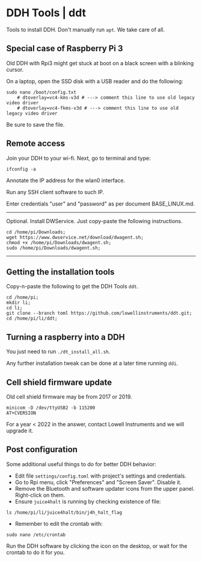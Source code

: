 # DDH Tools | ddt

Tools to install DDH. Don't manually run ```apt```. We take care of all.


## Special case of Raspberry Pi 3

Old DDH with Rpi3 might get stuck at boot on a black screen with a blinking cursor.

On a laptop, open the SSD disk with a USB reader and do the following:

```console
sudo nano /boot/config.txt
    # dtoverlay=vc4-kms-v3d # ---> comment this line to use old legacy video driver
    # dtoverlay=vc4-fkms-v3d # ---> comment this line to use old legacy video driver
```

Be sure to save the file. 

## Remote access

Join your DDH to your wi-fi. Next, go to terminal and type:

```console
ifconfig -a    
```

Annotate the IP address for the wlan0 interface. 

Run any SSH client software to such IP.

Enter credentials "user" and "password" as per document BASE_LINUX.md.

---
Optional. Install DWService. Just copy-paste the following instructions.

```console
cd /home/pi/Downloads;
wget https://www.dwservice.net/download/dwagent.sh;
chmod +x /home/pi/Downloads/dwagent.sh;
sudo /home/pi/Downloads/dwagent.sh;
```
---


## Getting the installation tools

Copy-n-paste the following to get the DDH Tools ``ddt``.

```console
cd /home/pi;
mkdir li;
cd li;
git clone --branch toml https://github.com/lowellinstruments/ddt.git;
cd /home/pi/li/ddt;
```

## Turning a raspberry into a DDH

You just need to run ``./dt_install_all.sh``. 

Any further installation tweak can be done at a later time running ``ddi``.


## Cell shield firmware update

Old cell shield firmware may be from 2017 or 2019.

```console
minicom -D /dev/ttyUSB2 -b 115200
AT+CVERSION
```

For a year < 2022 in the answer, contact Lowell Instruments and we will upgrade it.


## Post configuration

Some additional useful things to do for better DDH behavior:

- Edit file ```settings/config.toml``` with project's settings and credentials.
- Go to Rpi menu, click "Preferences" and "Screen Saver". Disable it.
- Remove the Bluetooth and software updater icons from the upper panel. Right-click on them.
- Ensure ``juice4halt`` is running by checking existence of file:

``` console
ls /home/pi/li/juice4halt/bin/j4h_halt_flag
```

- Remember to edit the crontab with:

``` console
sudo nano /etc/crontab
```
  
Run the DDH software by clicking the icon on the desktop, or wait for the crontab to do it for you.
